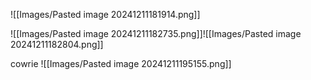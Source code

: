 
![[Images/Pasted image 20241211181914.png]]

![[Images/Pasted image 20241211182735.png]]![[Images/Pasted image 20241211182804.png]]

cowrie
![[Images/Pasted image 20241211195155.png]]

